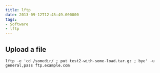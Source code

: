 ```yaml
---
title: lftp
date: 2013-09-12T12:45:49.000000
tags: 
- Software
- lftp
---
```



## Upload a file

    lftp -e 'cd /somedir/ ; put test2-with-some-load.tar.gz ; bye' -u general,pass ftp.example.com
